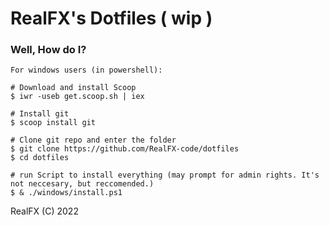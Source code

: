 # RealFX's Dotfiles ( wip )

### Well, How do I?

```
For windows users (in powershell):

# Download and install Scoop
$ iwr -useb get.scoop.sh | iex

# Install git
$ scoop install git

# Clone git repo and enter the folder
$ git clone https://github.com/RealFX-code/dotfiles
$ cd dotfiles

# run Script to install everything (may prompt for admin rights. It's not neccesary, but reccomended.)
$ & ./windows/install.ps1
```

RealFX (C) 2022
